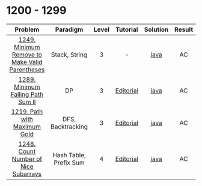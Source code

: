 # 1200 - 1299

|                                                          Problem                                                          |        Paradigm        | Level |                                       Tutorial                                       |                           Solution                           | Result |
| :-----------------------------------------------------------------------------------------------------------------------: | :--------------------: | :---: | :----------------------------------------------------------------------------------: | :----------------------------------------------------------: | :----: |
| [1249. Minimum Remove to Make Valid Parentheses](https://leetcode.com/problems/minimum-remove-to-make-valid-parentheses/) |     Stack, String      |   3   |                                          -                                           | [java](./1249_Minimum_Remove_to_Make_Valid_Parentheses.java) |   AC   |
|              [1289. Minimum Falling Path Sum II](https://leetcode.com/problems/minimum-falling-path-sum-ii/)              |           DP           |   3   |  [Editorial](https://leetcode.com/problems/minimum-falling-path-sum-ii/editorial/)   |       [java](./1289_Minimum_Falling_Path_Sum_II.java)        |   AC   |
|                   [1219. Path with Maximum Gold](https://leetcode.com/problems/path-with-maximum-gold/)                   |   DFS, Backtracking    |   3   |     [Editorial](https://leetcode.com/problems/path-with-maximum-gold/editorial/)     |          [java](./1219_Path_with_Maximum_Gold.java)          |   AC   |
|           [1248. Count Number of Nice Subarrays](https://leetcode.com/problems/count-number-of-nice-subarrays/)           | Hash Table, Prefix Sum |   4   | [Editorial](https://leetcode.com/problems/count-number-of-nice-subarrays/editorial/) |      [java](./1248_Count_Number_of_Nice_Subarrays.java)      |   AC   |
